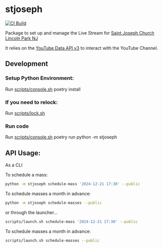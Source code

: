 # stjoseph

[![CI Build](https://github.com/rcolfin/stjosephchurch/actions/workflows/ci.yml/badge.svg)](https://github.com/stjosephchurch/python/actions/workflows/ci.yml)

Package to set up and manage the Live Stream for [Saint Joseph Church Lincoln Park NJ](https://www.youtube.com/@saintjosephchurchlincolnpa905)

It relies on the [YouTube Data API v3](https://developers.google.com/youtube/v3) to interact with the YouTube Channel.

## Development

### Setup Python Environment:

Run [scripts/console.sh](../scripts/console.sh) poetry install

### If you need to relock:

Run [scripts/lock.sh](../scripts/lock.sh)

### Run code

Run [scripts/console.sh](../scripts/console.sh) poetry run python -m stjoseph


## API Usage:

As a CLI

To schedule a mass:

```sh
python -m stjoseph schedule-mass '2024-12-21 17:30' --public
```

To schedule masses a month in advance:

```sh
python -m stjoseph schedule-masses --public
```

or through the launcher...

```sh
scripts/launch.sh schedule-mass '2024-12-21 17:30' --public
```

To schedule masses a month in advance:

```sh
scripts/launch.sh schedule-masses --public
```
